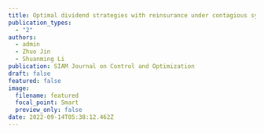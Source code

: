 ```yaml
---
title: Optimal dividend strategies with reinsurance under contagious systemic risk
publication_types:
  - "2"
authors:
  - admin
  - Zhuo Jin
  - Shuanming Li
publication: SIAM Journal on Control and Optimization
draft: false
featured: false
image:
  filename: featured
  focal_point: Smart
  preview_only: false
date: 2022-09-14T05:38:12.462Z
---
```

